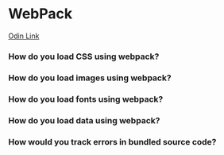 # WebPack

[Odin Link](https://www.theodinproject.com/lessons/node-path-javascript-webpack)

### How do you load CSS using webpack?

### How do you load images using webpack?

### How do you load fonts using webpack?

### How do you load data using webpack?

### How would you track errors in bundled source code?

